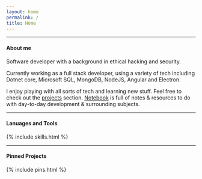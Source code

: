 ```yaml
---
layout: home
permalink: /
title: Home
---
```


---

#### About me

Software developer with a background in ethical hacking and security.

Currently working as a full stack developer, using a variety of tech including Dotnet core, Microsoft SQL, MongoDB, NodeJS, Angular and Electron.

I enjoy playing with all sorts of tech and learning new stuff. Feel free to check out the [projects](/projects) section. [Notebook](/notebook) is full of notes & resources to do with day-to-day development & surrounding subjects.

---

#### Lanuages and Tools

{% include skills.html %}

---

#### Pinned Projects

{% include pins.html %}